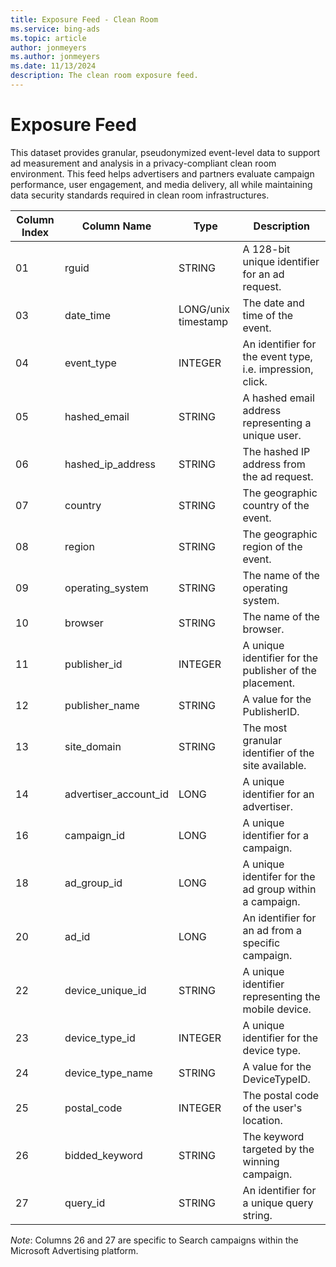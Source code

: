 ```yaml
---
title: Exposure Feed - Clean Room
ms.service: bing-ads
ms.topic: article
author: jonmeyers
ms.author: jonmeyers
ms.date: 11/13/2024
description: The clean room exposure feed.
---
```

# Exposure Feed

This dataset provides granular, pseudonymized event-level data to support ad measurement and analysis in a privacy-compliant clean room environment. This feed helps advertisers and partners evaluate campaign performance, user engagement, and media delivery, all while maintaining data security standards required in clean room infrastructures.

| Column Index | Column Name           | Type              | Description                                                   |
|--------------|------------------------|-------------------|---------------------------------------------------------------|
| 01           | rguid                  | STRING            | A 128-bit unique identifier for an ad request.                |
| 03           | date_time              | LONG/unix timestamp | The date and time of the event.                             |
| 04           | event_type             | INTEGER           | An identifier for the event type, i.e. impression, click.     |
| 05           | hashed_email           | STRING            | A hashed email address representing a unique user.            |
| 06           | hashed_ip_address      | STRING            | The hashed IP address from the ad request.                    |
| 07           | country                | STRING            | The geographic country of the event.                          |
| 08           | region                 | STRING            | The geographic region of the event.                           |
| 09           | operating_system       | STRING            | The name of the operating system.                             |
| 10           | browser                | STRING            | The name of the browser.                                      |
| 11           | publisher_id           | INTEGER           | A unique identifier for the publisher of the placement.       |
| 12           | publisher_name         | STRING            | A value for the PublisherID.                                  |
| 13           | site_domain            | STRING            | The most granular identifier of the site available.           |
| 14           | advertiser_account_id  | LONG              | A unique identifier for an advertiser.                        |
| 16           | campaign_id            | LONG              | A unique identifier for a campaign.                           |
| 18           | ad_group_id            | LONG              | A unique identifer for the ad group within a campaign.        |
| 20           | ad_id                  | LONG              | An identifier for an ad from a specific campaign.             |
| 22           | device_unique_id       | STRING            | A unique identifier representing the mobile device.           |
| 23           | device_type_id         | INTEGER           | A unique identifier for the device type.                      |
| 24           | device_type_name       | STRING            | A value for the DeviceTypeID.                                 |
| 25           | postal_code            | INTEGER           | The postal code of the user's location.                       |
| 26           | bidded_keyword         | STRING            | The keyword targeted by the winning campaign.                 |
| 27           | query_id               | STRING            | An identifier for a unique query string.                      |

*Note*: Columns 26 and 27 are specific to Search campaigns within the Microsoft Advertising platform.
